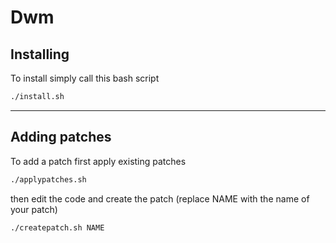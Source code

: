 # Dwm
## Installing
To install simply call this bash script
```bash
./install.sh
```

---

## Adding patches
To add a patch first apply existing patches
```bash
./applypatches.sh
```
then edit the code and create the patch (replace NAME with the name of your patch)
```bash
./createpatch.sh NAME
```